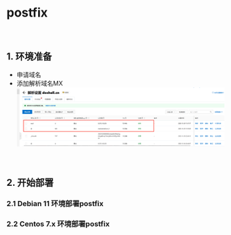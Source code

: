 # postfix

　　‍

## 1. 环境准备

* 申请域名
* 添加解析域名MX  
  ​![1698647322330](assets/1698647322330-20231030142904-w7xesnf.png)​

　　‍

## 2. 开始部署

### 2.1 Debian 11 环境部署postfix

### 2.2 Centos 7.x 环境部署postfix

　　‍
